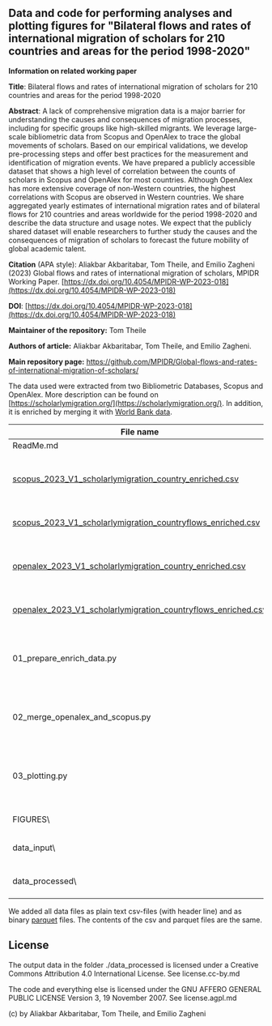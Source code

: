 ## Data and code for performing analyses and plotting figures for "Bilateral flows and rates of international migration of scholars for 210 countries and areas for the period 1998-2020"

**Information on related working paper**

**Title**: Bilateral flows and rates of international migration of scholars for 210 countries and areas for the period 1998-2020

**Abstract**: 
A lack of comprehensive migration data is a major barrier for understanding the causes and consequences of migration processes, including for specific groups like high-skilled migrants. We leverage large-scale bibliometric data from Scopus and OpenAlex to trace the global movements of scholars. Based on our empirical validations, we develop pre-processing steps and offer best practices for the measurement and identification of migration events. We have prepared a publicly accessible dataset that shows a high level of correlation between the counts of scholars in Scopus and OpenAlex for most countries.
Although OpenAlex has more extensive coverage of non-Western countries, the highest correlations with Scopus are observed in Western countries. We share aggregated yearly estimates of international migration rates and of bilateral flows for 210 countries and areas worldwide for the period 1998-2020 and describe the data structure and usage notes. We expect that the publicly shared dataset will enable researchers to further study the causes and the consequences of migration of scholars to forecast the future mobility of global academic talent.

**Citation** (APA style): Aliakbar Akbaritabar, Tom Theile, and Emilio Zagheni (2023) Global flows and rates of international migration of scholars, MPIDR Working Paper. [https://dx.doi.org/10.4054/MPIDR-WP-2023-018](https://dx.doi.org/10.4054/MPIDR-WP-2023-018)

**DOI**: [https://dx.doi.org/10.4054/MPIDR-WP-2023-018](https://dx.doi.org/10.4054/MPIDR-WP-2023-018)

**Maintainer of the repository:** Tom Theile

**Authors of article:** Aliakbar Akbaritabar, Tom Theile, and Emilio Zagheni.

**Main repository page:** https://github.com/MPIDR/Global-flows-and-rates-of-international-migration-of-scholars/

The data used were extracted from two Bibliometric Databases, Scopus and OpenAlex. More description can be found on [https://scholarlymigration.org/](https://scholarlymigration.org/). In addition, it is enriched by merging it with [World Bank data](http://api.worldbank.org/v2/country/all).


| File name              | Description                                                                                                                                              |
|---------------|---------------------------------------------------------|
| ReadMe.md              | This file in Markdown format.                                                                                                                            |
| [scopus_2023_V1_scholarlymigration_country_enriched.csv](https://raw.githubusercontent.com/MPIDR/Global-flows-and-rates-of-international-migration-of-scholars/master/data_processed/scopus_2023_V1_scholarlymigration_country_enriched.csv) | Country level yearly dataset on international emigration, immigration, net migration rates and other variables based on Scopus.               |
| [scopus_2023_V1_scholarlymigration_countryflows_enriched.csv](https://raw.githubusercontent.com/MPIDR/Global-flows-and-rates-of-international-migration-of-scholars/master/data_processed/scopus_2023_V1_scholarlymigration_countryflows_enriched.csv) | Country level yearly bilateral flow of scholarly migration based on Scopus.                                                                                                      |
|[openalex_2023_V1_scholarlymigration_country_enriched.csv](https://raw.githubusercontent.com/MPIDR/Global-flows-and-rates-of-international-migration-of-scholars/master/data_processed/openalex_2023_V1_scholarlymigration_country_enriched.csv) | Country level yearly dataset on international emigration, immigration, net migration rates and other variables based on OpenAlex.               |
| [openalex_2023_V1_scholarlymigration_countryflows_enriched.csv](https://raw.githubusercontent.com/MPIDR/Global-flows-and-rates-of-international-migration-of-scholars/master/data_processed/openalex_2023_V1_scholarlymigration_countryflows_enriched.csv) | Country level yearly bilateral flow of scholarly migration based on OpenAlex.                                                                                                      |
| 01_prepare_enrich_data.py | Source code (Python >=3.9) for downloading World Bank data and merging with Scopus and OpenAlex data. Authors: Tom Theile (<https://github.com/tomthe>)                                                    |
| 02_merge_openalex_and_scopus.py | Source code (Python >=3.9) for merging Scopus and OpenAlex data. Authors: Tom Theile (<https://github.com/tomthe>)                                                    |
| 03_plotting.py | Source code (Python >=3.9) for plotting Figures 2-5. Authors: Tom Theile, Aliakbar Akbaritabar (<https://github.com/tomthe>, <https://github.com/akbaritabar>)                                                    |
| FIGURES\\ | Folder with plotted figures in PDF format.                                                                   |
| data_input\\ | Folder with input data (aggregated migration events of scholars).                                                               |
| data_processed\\ | Folder with processed/enriched data. Produced by scripts 01 and 02                                                     |

We added all data files as plain text csv-files (with header line) and as binary [parquet](https://parquet.apache.org/) files. The contents of the csv and parquet files are the same.


## License

The output data in the folder ./data_processed is licensed under a Creative Commons Attribution 4.0 International License. See license.cc-by.md

The code and everything else is licensed under the GNU AFFERO GENERAL PUBLIC LICENSE Version 3, 19 November 2007. See license.agpl.md

(c) by Aliakbar Akbaritabar, Tom Theile, and Emilio Zagheni

